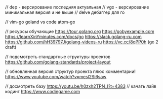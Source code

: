 // dep - версирование последняя актуальная
// vgo - версирование минимальная версия и не выше
// delve дебаггер для го

// vim-go goland vs code atom-go


// ресурсы обучающие
https://tour.golang.org
https://gobyexample.com
https://learnXinYminutes.com/docs/go
https://slack.golang-ru.com
https://github.com/hH39797J/golang-videos-ru
https://vc.cc/8qPP0h (go 2 draft)

// подсмотреть стандартные структуры проектов
https://github.com/golang-standards/project-layout

// обновленная версия структур проекта плюс комментарии! https://www.youtube.com/watch?v=mesl2Si6saw

// досмотреть базу https://youtu.be/h0zxh2TPN_I?t=4383
// качать лайв кодинг https://www.codingame.com
